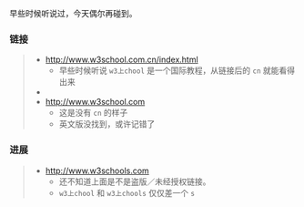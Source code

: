 
早些时候听说过，今天偶尔再碰到。

### 链接
> * http://www.w3school.com.cn/index.html
>    * 早些时候听说 `w3上chool` 是一个国际教程，从链接后的 `cn` 就能看得出来
> * 
> * http://www.w3school.com
>   * 这是没有 `cn` 的样子
>   * 英文版没找到，或许记错了

### 进展
> * http://www.w3schools.com
>   * 还不知道上面是不是盗版／未经授权链接。
>   * `w3上chool` 和 `w3上chools` 仅仅差一个 `s`
